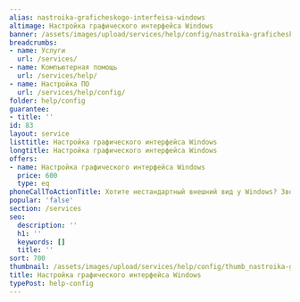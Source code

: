 ```yaml
---
alias: nastroika-graficheskogo-interfeisa-windows
altimage: Настройка графического интерфейса Windows
banner: /assets/images/upload/services/help/config/nastroika-graficheskogo-interfeisa-windows.jpg
breadcrumbs:
- name: Услуги
  url: /services/
- name: Компьютерная помощь
  url: /services/help/
- name: Настройка ПО
  url: /services/help/config/
folder: help/config
guarantee:
- title: ''
id: 83
layout: service
listtitle: Настройка графического интерфейса Windows
longtitle: Настройка графического интерфейса Windows
offers:
- name: Настройка графического интерфейса Windows
  price: 600
  type: eq
phoneCallToActionTitle: Хотите нестандартный внешний вид у Windows? Звоните!
popular: 'false'
section: /services
seo:
  description: ''
  h1: ''
  keywords: []
  title: ''
sort: 700
thumbnail: /assets/images/upload/services/help/config/thumb_nastroika-graficheskogo-interfeisa-windows.jpg
title: Настройка графического интерфейса Windows
typePost: help-config
---
```

